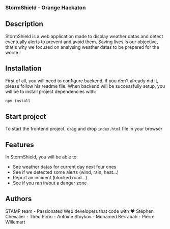 ### **StormShield - Orange Hackaton**

## Description
StormShield is a web application made to display weather datas and detect eventually alerts to prevent and avoid them.
Saving lives is our objective, that's why we focused on analysing weather datas to be prepared for the worse !

## Installation
First of all, you will need to configure backend, if you don't already did it, please follow his readme file.
When backend will be successfully setup, you will be to install project dependencies with:

```bash
npm install
```

## Start project
To start the frontend project, drag and drop `index.html` file in your browser

## Features
In StormShield, you will be able to:
- See weather datas for current day next four ones
- See if we detected some alerts (wind, rain, heat...)
- Report an incident (blocked road...)
- See if you ran in/out a danger zone

## Authors
STAMP team - Passionated Web developers that code with ♥
Stéphen Chevalier - Théo Piron - Antoine Stoykov - Mohamed Berrabah - Pierre Willemart
